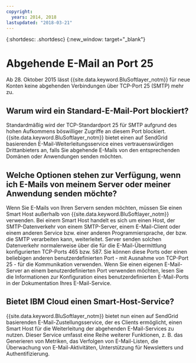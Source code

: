 ```yaml
---
copyright:
  years: 2014, 2018
lastupdated: "2018-03-21"
---
```


{:shortdesc: .shortdesc}
{:new_window: target="_blank"}

# Abgehende E-Mail an Port 25

Ab 28. Oktober 2015 lässt {{site.data.keyword.BluSoftlayer_notm}} für neue Konten keine abgehenden Verbindungen über TCP-Port 25 (SMTP) mehr zu.

## Warum wird ein Standard-E-Mail-Port blockiert?

Standardmäßig wird der TCP-Standardport 25 für SMTP aufgrund des hohen Aufkommens böswilliger Zugriffe an diesem Port blockiert. {{site.data.keyword.BluSoftlayer_notm}} bietet einen auf SendGrid basierenden E-Mail-Weiterleitungsservice eines vertrauenswürdigen Drittanbieters an, falls Sie abgehende E-Mails von den entsprechenden Domänen oder Anwendungen senden möchten.  

## Welche Optionen stehen zur Verfügung, wenn ich E-Mails von meinem Server oder meiner Anwendung senden möchte?

Wenn Sie E-Mails von Ihren Servern senden möchten, müssen Sie einen Smart Host außerhalb von {{site.data.keyword.BluSoftlayer_notm}} verwenden. Bei einem Smart Host handelt es sich um einen Host, der SMTP-Datenverkehr von einem SMTP-Server, einem E-Mail-Client oder einem anderen Service bzw. einer anderen Programmiersprache, der bzw. die SMTP verarbeiten kann, weiterleitet. Server senden solchen Datenverkehr normalerweise über die für die E-Mail-Übermittlung konfigurierten TCP-Ports 465 bzw. 587.  Sie können diese Ports oder einen beliebigen anderen benutzerdefinierten Port - mit Ausnahme von TCP-Port 25 - für die Kommunikation verwenden. Wenn Sie einen eigenen E-Mail-Server an einem benutzerdefinierten Port verwenden möchten, lesen Sie die Informationen zur Konfiguration eines benutzerdefinierten E-Mail-Ports in der Dokumentation Ihres E-Mail-Service.

## Bietet IBM Cloud einen Smart-Host-Service?

{{site.data.keyword.BluSoftlayer_notm}} bietet nun einen auf SendGrid basierenden E-Mail-Zustellungsservice, der es Clients ermöglicht, einen Smart Host für die Weiterleitung der abgehenden E-Mail-Services zu nutzen. Dieser Service umfasst eine Reihe weiterer Funktionen, z. B. das Generieren von Metriken, das Verfolgen von E-Mail-Listen, die Überwachung von E-Mail-Aktivitäten, Unterstützung für Newsletters und Authentifizierung.
